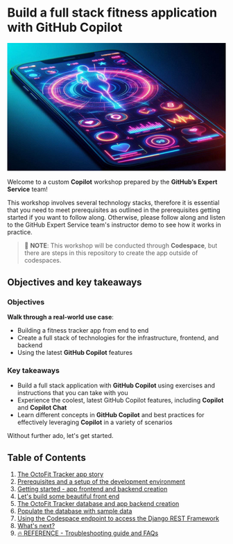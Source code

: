 # Build a full stack fitness application with GitHub Copilot

![Story of Fitness application](images/cover.jpg)

Welcome to a custom **Copilot** workshop prepared by the **GitHub’s Expert Service** team!

This workshop involves several technology stacks, therefore it is essential that you need to meet prerequisites as outlined in the prerequisites getting started if you want to follow along. Otherwise, please follow along and listen to the GitHub Expert Service team's instructor demo to see how it works in practice.

> :blue_book: **NOTE**: This workshop will be conducted through **Codespace**, but there are steps in this repository to create the app outside of codespaces.

## Objectives and key takeaways

### Objectives

**Walk through a real-world use case**:

- Building a fitness tracker app from end to end
- Create a full stack of technologies for the infrastructure, frontend, and backend
- Using the latest **GitHub Copilot** features

### Key takeaways

- Build a full stack application with **GitHub Copilot** using exercises and instructions that you can take with you
- Experience the coolest, latest GitHub Copilot features, including **Copilot** and **Copilot Chat**
- Learn different concepts in **GitHub Copilot** and best practices for effectively leveraging **Copilot** in a variety of scenarios

Without further ado, let's get started.

## Table of Contents

1. [The OctoFit Tracker app story](docs/1_Story/README.md)
2. [Prerequisites and a setup of the development environment](docs/2_Prerequisites/README.md)
3. [Getting started - app frontend and backend creation](docs/3_GettingStarted/README.md)
4. [Let's build some beautiful front end](docs/4_FrontEndWork/README.md)
5. [The OctoFit Tracker database and app backend creation](docs/5_BackendSettings/README.md)
6. [Populate the database with sample data](docs/6_PopulateDBwData/README.md)
7. [Using the Codespace endpoint to access the Django REST Framework](docs/7_CodespaceDjangoRESTFramework/README.md)
8. [What's next?](docs/8_WhatsNext/README.md)
9. [:fire: REFERENCE - Troubleshooting guide and FAQs](docs/9_Troubleshooting/README.md)
